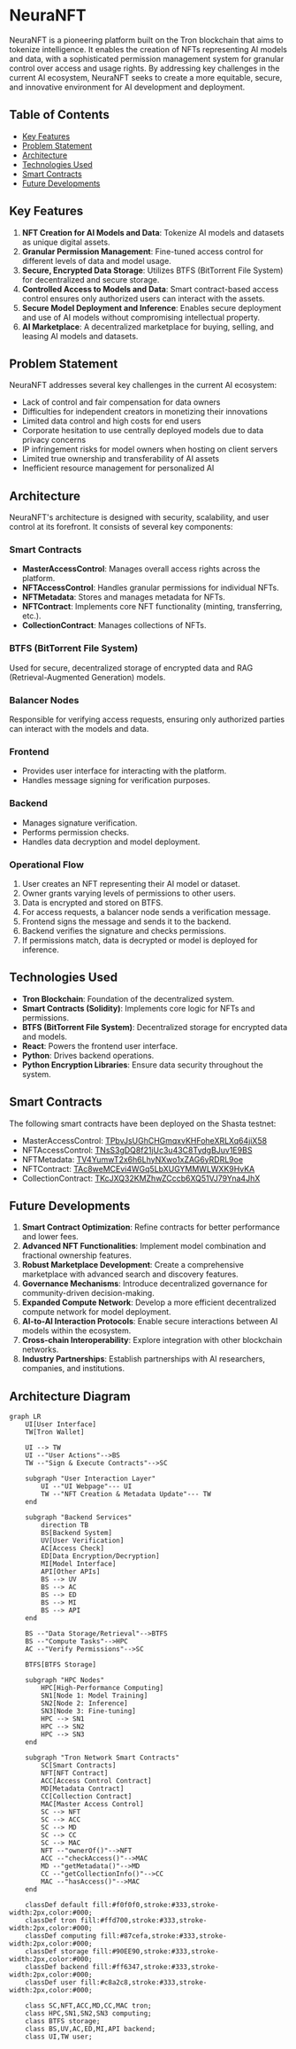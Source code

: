 # NeuraNFT

NeuraNFT is a pioneering platform built on the Tron blockchain that aims to tokenize intelligence. It enables the creation of NFTs representing AI models and data, with a sophisticated permission management system for granular control over access and usage rights. By addressing key challenges in the current AI ecosystem, NeuraNFT seeks to create a more equitable, secure, and innovative environment for AI development and deployment.

## Table of Contents

- [Key Features](#key-features)
- [Problem Statement](#problem-statement)
- [Architecture](#architecture)
- [Technologies Used](#technologies-used)
- [Smart Contracts](#smart-contracts)
- [Future Developments](#future-developments)

## Key Features

1. **NFT Creation for AI Models and Data**: Tokenize AI models and datasets as unique digital assets.
2. **Granular Permission Management**: Fine-tuned access control for different levels of data and model usage.
3. **Secure, Encrypted Data Storage**: Utilizes BTFS (BitTorrent File System) for decentralized and secure storage.
4. **Controlled Access to Models and Data**: Smart contract-based access control ensures only authorized users can interact with the assets.
5. **Secure Model Deployment and Inference**: Enables secure deployment and use of AI models without compromising intellectual property.
6. **AI Marketplace**: A decentralized marketplace for buying, selling, and leasing AI models and datasets.

## Problem Statement

NeuraNFT addresses several key challenges in the current AI ecosystem:

- Lack of control and fair compensation for data owners
- Difficulties for independent creators in monetizing their innovations
- Limited data control and high costs for end users
- Corporate hesitation to use centrally deployed models due to data privacy concerns
- IP infringement risks for model owners when hosting on client servers
- Limited true ownership and transferability of AI assets
- Inefficient resource management for personalized AI

## Architecture

NeuraNFT's architecture is designed with security, scalability, and user control at its forefront. It consists of several key components:

### Smart Contracts
- **MasterAccessControl**: Manages overall access rights across the platform.
- **NFTAccessControl**: Handles granular permissions for individual NFTs.
- **NFTMetadata**: Stores and manages metadata for NFTs.
- **NFTContract**: Implements core NFT functionality (minting, transferring, etc.).
- **CollectionContract**: Manages collections of NFTs.

### BTFS (BitTorrent File System)
Used for secure, decentralized storage of encrypted data and RAG (Retrieval-Augmented Generation) models.

### Balancer Nodes
Responsible for verifying access requests, ensuring only authorized parties can interact with the models and data.

### Frontend
- Provides user interface for interacting with the platform.
- Handles message signing for verification purposes.

### Backend
- Manages signature verification.
- Performs permission checks.
- Handles data decryption and model deployment.

### Operational Flow
1. User creates an NFT representing their AI model or dataset.
2. Owner grants varying levels of permissions to other users.
3. Data is encrypted and stored on BTFS.
4. For access requests, a balancer node sends a verification message.
5. Frontend signs the message and sends it to the backend.
6. Backend verifies the signature and checks permissions.
7. If permissions match, data is decrypted or model is deployed for inference.

## Technologies Used

- **Tron Blockchain**: Foundation of the decentralized system.
- **Smart Contracts (Solidity)**: Implements core logic for NFTs and permissions.
- **BTFS (BitTorrent File System)**: Decentralized storage for encrypted data and models.
- **React**: Powers the frontend user interface.
- **Python**: Drives backend operations.
- **Python Encryption Libraries**: Ensure data security throughout the system.

## Smart Contracts

The following smart contracts have been deployed on the Shasta testnet:

- MasterAccessControl: [TPbvJsUGhCHGmqxvKHFoheXRLXq64jiX58](https://shasta.tronscan.org/#/address/TPbvJsUGhCHGmqxvKHFoheXRLXq64jiX58)
- NFTAccessControl: [TNsS3gDQ8f21jUc3u43C8TydgBJuv1E9BS](https://shasta.tronscan.org/#/address/TNsS3gDQ8f21jUc3u43C8TydgBJuv1E9BS)
- NFTMetadata: [TV4YumwT2x6h6LhyNXwo1xZAG6yRDRL9oe](https://shasta.tronscan.org/#/address/TV4YumwT2x6h6LhyNXwo1xZAG6yRDRL9oe)
- NFTContract: [TAc8weMCEvi4WGq5LbXUGYMMWLWXK9HvKA](https://shasta.tronscan.org/#/address/TAc8weMCEvi4WGq5LbXUGYMMWLWXK9HvKA)
- CollectionContract: [TKcJXQ32KMZhwZCccb6XQ51VJ79Yna4JhX](https://shasta.tronscan.org/#/address/TKcJXQ32KMZhwZCccb6XQ51VJ79Yna4JhX)

## Future Developments

1. **Smart Contract Optimization**: Refine contracts for better performance and lower fees.
2. **Advanced NFT Functionalities**: Implement model combination and fractional ownership features.
3. **Robust Marketplace Development**: Create a comprehensive marketplace with advanced search and discovery features.
4. **Governance Mechanisms**: Introduce decentralized governance for community-driven decision-making.
5. **Expanded Compute Network**: Develop a more efficient decentralized compute network for model deployment.
6. **AI-to-AI Interaction Protocols**: Enable secure interactions between AI models within the ecosystem.
7. **Cross-chain Interoperability**: Explore integration with other blockchain networks.
8. **Industry Partnerships**: Establish partnerships with AI researchers, companies, and institutions.

## Architecture Diagram

```mermaid
graph LR
    UI[User Interface]
    TW[Tron Wallet]

    UI --> TW
    UI --"User Actions"-->BS
    TW --"Sign & Execute Contracts"-->SC

    subgraph "User Interaction Layer"
        UI --"UI Webpage"--- UI
        TW --"NFT Creation & Metadata Update"--- TW
    end

    subgraph "Backend Services"
        direction TB
        BS[Backend System]
        UV[User Verification]
        AC[Access Check]
        ED[Data Encryption/Decryption]
        MI[Model Interface]
        API[Other APIs]
        BS --> UV
        BS --> AC
        BS --> ED
        BS --> MI
        BS --> API
    end

    BS --"Data Storage/Retrieval"-->BTFS
    BS --"Compute Tasks"-->HPC
    AC --"Verify Permissions"-->SC

    BTFS[BTFS Storage]

    subgraph "HPC Nodes"
        HPC[High-Performance Computing]
        SN1[Node 1: Model Training]
        SN2[Node 2: Inference]
        SN3[Node 3: Fine-tuning]
        HPC --> SN1
        HPC --> SN2
        HPC --> SN3
    end

    subgraph "Tron Network Smart Contracts"
        SC[Smart Contracts]
        NFT[NFT Contract]
        ACC[Access Control Contract]
        MD[Metadata Contract]
        CC[Collection Contract]
        MAC[Master Access Control]
        SC --> NFT
        SC --> ACC
        SC --> MD
        SC --> CC
        SC --> MAC
        NFT --"ownerOf()"-->NFT
        ACC --"checkAccess()"-->MAC
        MD --"getMetadata()"-->MD
        CC --"getCollectionInfo()"-->CC
        MAC --"hasAccess()"-->MAC
    end

    classDef default fill:#f0f0f0,stroke:#333,stroke-width:2px,color:#000;
    classDef tron fill:#ffd700,stroke:#333,stroke-width:2px,color:#000;
    classDef computing fill:#87cefa,stroke:#333,stroke-width:2px,color:#000;
    classDef storage fill:#90EE90,stroke:#333,stroke-width:2px,color:#000;
    classDef backend fill:#ff6347,stroke:#333,stroke-width:2px,color:#000;
    classDef user fill:#c8a2c8,stroke:#333,stroke-width:2px,color:#000;

    class SC,NFT,ACC,MD,CC,MAC tron;
    class HPC,SN1,SN2,SN3 computing;
    class BTFS storage;
    class BS,UV,AC,ED,MI,API backend;
    class UI,TW user;
```
